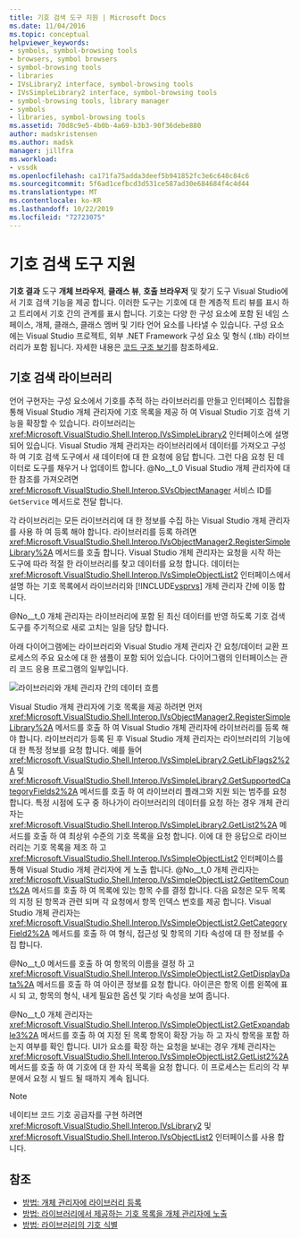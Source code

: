 ```yaml
---
title: 기호 검색 도구 지원 | Microsoft Docs
ms.date: 11/04/2016
ms.topic: conceptual
helpviewer_keywords:
- symbols, symbol-browsing tools
- browsers, symbol browsers
- symbol-browsing tools
- libraries
- IVsLibrary2 interface, symbol-browsing tools
- IVsSimpleLibrary2 interface, symbol-browsing tools
- symbol-browsing tools, library manager
- symbols
- libraries, symbol-browsing tools
ms.assetid: 70d8c9e5-4b0b-4a69-b3b3-90f36debe880
author: madskristensen
ms.author: madsk
manager: jillfra
ms.workload:
- vssdk
ms.openlocfilehash: ca171fa75adda3deef5b941852fc3e6c648c84c6
ms.sourcegitcommit: 5f6ad1cefbcd3d531ce587ad30e684684f4c4d44
ms.translationtype: MT
ms.contentlocale: ko-KR
ms.lasthandoff: 10/22/2019
ms.locfileid: "72723075"
---
```

# <a name="supporting-symbol-browsing-tools"></a>기호 검색 도구 지원
**기호 결과** 도구 **개체 브라우저**, **클래스 뷰**, **호출 브라우저** 및 찾기 도구 Visual Studio에서 기호 검색 기능을 제공 합니다. 이러한 도구는 기호에 대 한 계층적 트리 뷰를 표시 하 고 트리에서 기호 간의 관계를 표시 합니다. 기호는 다양 한 구성 요소에 포함 된 네임 스페이스, 개체, 클래스, 클래스 멤버 및 기타 언어 요소를 나타낼 수 있습니다. 구성 요소에는 Visual Studio 프로젝트, 외부 .NET Framework 구성 요소 및 형식 (.tlb) 라이브러리가 포함 됩니다. 자세한 내용은 [코드 구조 보기](../../ide/viewing-the-structure-of-code.md)를 참조하세요.

## <a name="symbol-browsing-libraries"></a>기호 검색 라이브러리
 언어 구현자는 구성 요소에서 기호를 추적 하는 라이브러리를 만들고 인터페이스 집합을 통해 Visual Studio 개체 관리자에 기호 목록을 제공 하 여 Visual Studio 기호 검색 기능을 확장할 수 있습니다. 라이브러리는 <xref:Microsoft.VisualStudio.Shell.Interop.IVsSimpleLibrary2> 인터페이스에 설명 되어 있습니다. Visual Studio 개체 관리자는 라이브러리에서 데이터를 가져오고 구성 하 여 기호 검색 도구에서 새 데이터에 대 한 요청에 응답 합니다. 그런 다음 요청 된 데이터로 도구를 채우거 나 업데이트 합니다. @No__t_0 Visual Studio 개체 관리자에 대 한 참조를 가져오려면 <xref:Microsoft.VisualStudio.Shell.Interop.SVsObjectManager> 서비스 ID를 `GetService` 메서드로 전달 합니다.

 각 라이브러리는 모든 라이브러리에 대 한 정보를 수집 하는 Visual Studio 개체 관리자를 사용 하 여 등록 해야 합니다. 라이브러리를 등록 하려면 <xref:Microsoft.VisualStudio.Shell.Interop.IVsObjectManager2.RegisterSimpleLibrary%2A> 메서드를 호출 합니다. Visual Studio 개체 관리자는 요청을 시작 하는 도구에 따라 적절 한 라이브러리를 찾고 데이터를 요청 합니다. 데이터는 <xref:Microsoft.VisualStudio.Shell.Interop.IVsSimpleObjectList2> 인터페이스에서 설명 하는 기호 목록에서 라이브러리와 [!INCLUDE[vsprvs](../../code-quality/includes/vsprvs_md.md)] 개체 관리자 간에 이동 합니다.

 @No__t_0 개체 관리자는 라이브러리에 포함 된 최신 데이터를 반영 하도록 기호 검색 도구를 주기적으로 새로 고치는 일을 담당 합니다.

 아래 다이어그램에는 라이브러리와 Visual Studio 개체 관리자 간 요청/데이터 교환 프로세스의 주요 요소에 대 한 샘플이 포함 되어 있습니다. 다이어그램의 인터페이스는 관리 코드 응용 프로그램의 일부입니다.

 ![라이브러리와 개체 관리자 간의 데이터 흐름](../../extensibility/internals/media/callbrowserdiagram.gif "CallBrowserDiagram")

 Visual Studio 개체 관리자에 기호 목록을 제공 하려면 먼저 <xref:Microsoft.VisualStudio.Shell.Interop.IVsObjectManager2.RegisterSimpleLibrary%2A> 메서드를 호출 하 여 Visual Studio 개체 관리자에 라이브러리를 등록 해야 합니다. 라이브러리가 등록 된 후 Visual Studio 개체 관리자는 라이브러리의 기능에 대 한 특정 정보를 요청 합니다. 예를 들어 <xref:Microsoft.VisualStudio.Shell.Interop.IVsSimpleLibrary2.GetLibFlags2%2A> 및 <xref:Microsoft.VisualStudio.Shell.Interop.IVsSimpleLibrary2.GetSupportedCategoryFields2%2A> 메서드를 호출 하 여 라이브러리 플래그와 지원 되는 범주를 요청 합니다. 특정 시점에 도구 중 하나가이 라이브러리의 데이터를 요청 하는 경우 개체 관리자는 <xref:Microsoft.VisualStudio.Shell.Interop.IVsSimpleLibrary2.GetList2%2A> 메서드를 호출 하 여 최상위 수준의 기호 목록을 요청 합니다. 이에 대 한 응답으로 라이브러리는 기호 목록을 제조 하 고 <xref:Microsoft.VisualStudio.Shell.Interop.IVsSimpleObjectList2> 인터페이스를 통해 Visual Studio 개체 관리자에 게 노출 합니다. @No__t_0 개체 관리자는 <xref:Microsoft.VisualStudio.Shell.Interop.IVsSimpleObjectList2.GetItemCount%2A> 메서드를 호출 하 여 목록에 있는 항목 수를 결정 합니다. 다음 요청은 모두 목록의 지정 된 항목과 관련 되며 각 요청에서 항목 인덱스 번호를 제공 합니다. Visual Studio 개체 관리자는 <xref:Microsoft.VisualStudio.Shell.Interop.IVsSimpleObjectList2.GetCategoryField2%2A> 메서드를 호출 하 여 형식, 접근성 및 항목의 기타 속성에 대 한 정보를 수집 합니다.

 @No__t_0 메서드를 호출 하 여 항목의 이름을 결정 하 고 <xref:Microsoft.VisualStudio.Shell.Interop.IVsSimpleObjectList2.GetDisplayData%2A> 메서드를 호출 하 여 아이콘 정보를 요청 합니다. 아이콘은 항목 이름 왼쪽에 표시 되 고, 항목의 형식, 내게 필요한 옵션 및 기타 속성을 보여 줍니다.

 @No__t_0 개체 관리자는 <xref:Microsoft.VisualStudio.Shell.Interop.IVsSimpleObjectList2.GetExpandable3%2A> 메서드를 호출 하 여 지정 된 목록 항목이 확장 가능 하 고 자식 항목을 포함 하는지 여부를 확인 합니다. UI가 요소를 확장 하는 요청을 보내는 경우 개체 관리자는 <xref:Microsoft.VisualStudio.Shell.Interop.IVsSimpleObjectList2.GetList2%2A> 메서드를 호출 하 여 기호에 대 한 자식 목록을 요청 합니다. 이 프로세스는 트리의 각 부분에서 요청 시 빌드 될 때까지 계속 됩니다.

> [!NOTE]
> 네이티브 코드 기호 공급자를 구현 하려면 <xref:Microsoft.VisualStudio.Shell.Interop.IVsLibrary2> 및 <xref:Microsoft.VisualStudio.Shell.Interop.IVsObjectList2> 인터페이스를 사용 합니다.

## <a name="see-also"></a>참조
- [방법: 개체 관리자에 라이브러리 등록](../../extensibility/internals/how-to-register-a-library-with-the-object-manager.md)
- [방법: 라이브러리에서 제공하는 기호 목록을 개체 관리자에 노출](../../extensibility/internals/how-to-expose-lists-of-symbols-provided-by-the-library-to-the-object-manager.md)
- [방법: 라이브러리의 기호 식별](../../extensibility/internals/how-to-identify-symbols-in-a-library.md)